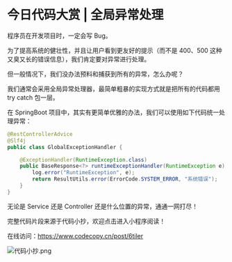 # 今日代码大赏 | 全局异常处理

程序员在开发项目时，一定会写 Bug。

为了提高系统的健壮性，并且让用户看到更友好的提示（而不是 400、500 这种又臭又长的错误信息），我们肯定要对异常进行处理。

但一般情况下，我们没办法预料和捕获到所有的异常，怎么办呢？

我们通常会采用全局异常处理器，最简单粗暴的实现方式就是把所有的代码都用 try catch 包一层。

在 SpringBoot 项目中，其实有更简单优雅的办法，我们可以使用如下代码统一处理异常：

```java
@RestControllerAdvice
@Slf4j
public class GlobalExceptionHandler {

    @ExceptionHandler(RuntimeException.class)
    public BaseResponse<?> runtimeExceptionHandler(RuntimeException e) {
        log.error("RuntimeException", e);
        return ResultUtils.error(ErrorCode.SYSTEM_ERROR, "系统错误");
    }
}
```

无论是 Service 还是 Controller 还是什么位置的异常，通通一网打尽！

完整代码片段来源于代码小抄，欢迎点击进入小程序阅读！

在线访问：https://www.codecopy.cn/post/6tiler

![代码小抄.png](..%2Fimgs%2F%E4%BB%A3%E7%A0%81%E5%B0%8F%E6%8A%84.png)